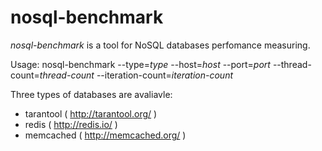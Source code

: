 # nosql-benchmark

*nosql-benchmark* is a tool for NoSQL databases perfomance measuring.

Usage:
	nosql-benchmark --type=*type* --host=*host* --port=*port* --thread-count=*thread-count* --iteration-count=*iteration-count*

Three types of databases are avaliavle:
* tarantool ( http://tarantool.org/ )
* redis ( http://redis.io/ )
* memcached ( http://memcached.org/ )
